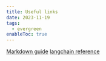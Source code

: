 ```yaml
---
title: Useful links
date: 2023-11-19
tags:
  - evergreen
enableToc: true
---
```

[Markdown guide](https://www.markdownguide.org/basic-syntax/#code)
[langchain reference](https://github.com/gkamradt/langchain-tutorials/blob/main/LangChain%20Cookbook%20Part%202%20-%20Use%20Cases.ipynb)
